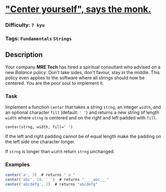 # ["Center yourself", says the monk.](https://www.codewars.com/kata/596b8a3fc4cb1de46b000001)

### Difficulty: `7 kyu`

### Tags: `Fundamentals` `Strings`

## Description

Your company **MRE Tech** has hired a spiritual consultant who advised on a new *Balance* policy: Don't take sides, don't favour, stay in the middle. This policy even applies to the software where all strings should now be centered. You are the poor soul to implement it.

### Task
Implement a function `center` that takes a string `strng`, an integer `width`, and an optional character `fill` (default: `' '`) and returns a new string of length `width` where `strng` is centered and on the right and left padded with `fill`.

```
center(strng, width, fill=' ')
```

If the left and right padding cannot be of equal length make the padding on the left side one character longer.

If `strng` is longer than `width` return `strng` unchanged.

### Examples

```js
center('a', 3)  # returns " a "
center('abc', 10, '_')  # returns "____abc___"
center('abcdefg', 2)  # returns "abcdefg"
```